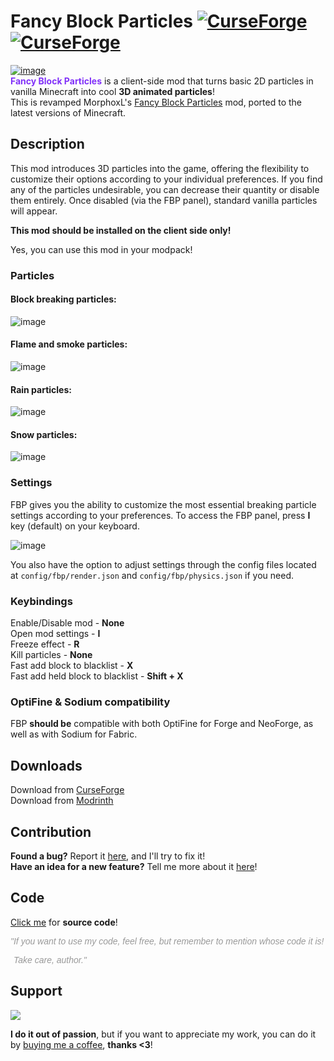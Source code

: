 # Fancy Block Particles [![CurseForge](http://cf.way2muchnoise.eu/full_937011_downloads.svg)](https://curseforge.com/minecraft/mc-mods/fbp-renewed) [![CurseForge](http://cf.way2muchnoise.eu/versions/For%20MC_937011_all.svg)](https://curseforge.com/minecraft/mc-mods/fbp-renewed)
[![image](https://i.imgur.com/1sFio8F.png)](https://curseforge.com/minecraft/mc-mods/fbp-renewed "You can download this mod here!")\
<span style=" color: #8131f9;"><strong>Fancy Block Particles</strong></span> is a client-side mod that turns basic 2D particles in vanilla Minecraft into cool <strong>3D animated particles</strong>!\
This is revamped MorphoxL's <a href="https://www.curseforge.com/minecraft/mc-mods/fancy-block-particles" target="_blank" rel="noopener noreferrer">Fancy Block Particles</a> mod, ported to the latest versions of Minecraft.

## Description

This mod introduces 3D particles into the game, offering the flexibility to customize their options according to your individual preferences. If you find any of the particles undesirable, you can decrease their quantity or disable them entirely. Once disabled (via the FBP panel), standard vanilla particles will appear.

**This mod should be installed on the client side only!**

Yes, you can use this mod in your modpack!

### Particles

#### Block breaking particles:
![image](https://i.imgur.com/Hrep3k3.gif)

#### Flame and smoke particles:
![image](https://i.imgur.com/LMQrpYo.gif)

#### Rain particles:
![image](https://i.imgur.com/7VDUAkF.gif)

#### Snow particles:
![image](https://i.imgur.com/x5NnVa7.gif)

### Settings
FBP gives you the ability to customize the most essential breaking particle settings according to your preferences. To access the FBP panel, press **I** key (default) on your keyboard.

![image](https://i.imgur.com/NuKYy02.png)

You also have the option to adjust settings through the config files located at `config/fbp/render.json` and `config/fbp/physics.json` if you need.

### Keybindings
Enable/Disable mod - **None**\
Open mod settings - **I**\
Freeze effect - **R**\
Kill particles - **None**\
Fast add block to blacklist - **X**\
Fast add held block to blacklist - **Shift + X**

### OptiFine & Sodium compatibility
FBP **should be** compatible with both OptiFine for Forge and NeoForge, as well as with Sodium for Fabric.

## Downloads

Download from [CurseForge](https://curseforge.com/minecraft/mc-mods/fbp-renewed "Then just click download ;)")\
Download from [Modrinth](https://modrinth.com/mod/fbp-renewed "Then just click download ;)")

## Contribution

**Found a bug?** Report it [here](https://github.com/Hantonik/FancyBlockParticles/issues/new?labels=bug&amp;template=bug_report.yml "Enter all the necessary information!"), and I'll try to fix it!\
**Have an idea for a new feature?** Tell me more about it [here](https://github.com/Hantonik/FancyBlockParticles/issues/new?labels=enhancement&amp;template=feature_request.yml "I'm open to suggestions!")!

## Code

[Click me](https://github.com/Hantonik/FancyBlockParticles "All the magic is here!") for **source code**!

<em><span style="font-family: 'comic sans ms', sans-serif; color: #999999">"If you want to use my code, feel free, but remember to mention whose code it is!</span></em>
<em><p style="padding-left: 5px;"><span style="font-family: 'comic sans ms', sans-serif; color: #999999">Take care, author."</span></p></em>

## Support
<a title="Thanks!" href="https://www.buymeacoffee.com/hantonik"><img src="https://img.buymeacoffee.com/button-api/?text=Buy me a coffee&amp;emoji=&amp;slug=hantonik&amp;button_colour=BD5FFF&amp;font_colour=ffffff&amp;font_family=Cookie&amp;outline_colour=000000&amp;coffee_colour=FFDD00" /></a>

**I do it out of passion**, but if you want to appreciate my work, you can do it by [buying me a coffee](https://www.buymeacoffee.com/hantonik "Here!"), **thanks <3**!
